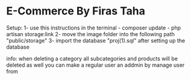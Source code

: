# E-Commerce By Firas Taha
Setup:
 1- use this instructions in the terminal
     - composer update
     - php artisan storage:link
 2- move the image folder into the following path "public/storage"
 3- import the database "proj(1).sql" after setting up the database

info:
when deleting a category all subcategories and products will be deleted as well
you can make a regular user an addmin by manage user
from 
